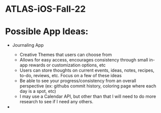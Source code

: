# ATLAS-iOS-Fall-22

# Possible App Ideas:
- Journaling App 
  - Creative Themes that users can choose from
  - Allows for easy access, encourages consistency through small in-app rewards or customization options, etc
  - Users can store thoughts on current events, ideas, notes, recipes, to-do, reviews, etc. Focus on a few of these ideas
  - Be able to see your progress/consistency from an overall perspective (ex: githubs commit history,  coloring page where each day is a spot, etc)
  - I may use a Calendar API, but other than that I will need to do more research to see if I need any others.
  
- 
